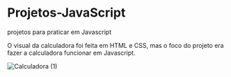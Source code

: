 # Projetos-JavaScript
projetos para praticar em Javascript


O visual da calculadora foi feita em HTML e CSS, mas o foco do projeto era fazer a calculadora funcionar em Javascript.

![Calculadora (1)](https://user-images.githubusercontent.com/80357746/181768980-92868b03-8916-43d3-aa7c-e08352b91dfe.gif)

